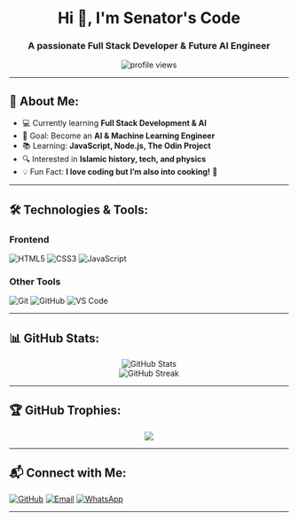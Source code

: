 <h1 align="center">Hi 👋, I'm Senator's Code</h1>
<h3 align="center">A passionate Full Stack Developer & Future AI Engineer</h3>

<p align="center">
  <img src="https://komarev.com/ghpvc/?username=SenatorCode&label=Profile%20Views&color=0e75b6&style=flat" alt="profile views" />
</p>

---

## 🚀 About Me:
- 💻 Currently learning **Full Stack Development & AI**
- 🎯 Goal: Become an **AI & Machine Learning Engineer**
- 📚 Learning: **JavaScript, Node.js, The Odin Project**
- 🔍 Interested in **Islamic history, tech, and physics**
- 💡 Fun Fact: **I love coding but I’m also into cooking!** 🍲

---

## 🛠️ Technologies & Tools:
### **Frontend**
![HTML5](https://img.shields.io/badge/HTML5-E34F26?style=for-the-badge&logo=html5&logoColor=white)
![CSS3](https://img.shields.io/badge/CSS3-1572B6?style=for-the-badge&logo=css3&logoColor=white)
![JavaScript](https://img.shields.io/badge/JavaScript-F7DF1E?style=for-the-badge&logo=javascript&logoColor=black)

### **Other Tools**
![Git](https://img.shields.io/badge/Git-F05032?style=for-the-badge&logo=git&logoColor=white)
![GitHub](https://img.shields.io/badge/GitHub-181717?style=for-the-badge&logo=github&logoColor=white)
![VS Code](https://img.shields.io/badge/VS%20Code-007ACC?style=for-the-badge&logo=visual-studio-code&logoColor=white)

---

## 📊 GitHub Stats:
<p align="center">
  <img src="https://github-readme-stats.vercel.app/api?username=SenatorCode&show_icons=true&theme=radical" alt="GitHub Stats" />
  <br/>
  <img src="https://github-readme-streak-stats.herokuapp.com/?user=SenatorCode&theme=radical" alt="GitHub Streak" />
</p>

---

## 🏆 GitHub Trophies:
<p align="center">
  <img src="https://github-profile-trophy.vercel.app/?username=SenatorCode&theme=radical&no-frame=true&margin-w=15" />
</p>

---

## 📬 Connect with Me:
<p align="left">
<a href="https://github.com/SenatorCode" target="_blank"><img src="https://img.shields.io/badge/GitHub-181717?style=for-the-badge&logo=github&logoColor=white" alt="GitHub" /></a>
<!-- <a href="https://linkedin.com/in/your-link" target="_blank"><img src="https://img.shields.io/badge/LinkedIn-0077B5?style=for-the-badge&logo=linkedin&logoColor=white" alt="LinkedIn" /></a> -->
<a href="mailto:folamideibikunle@gmail.com"><img src="https://img.shields.io/badge/Email-D14836?style=for-the-badge&logo=gmail&logoColor=white" alt="Email" /></a>
  <a href="https://wa.me/+2349038749493" target="_blank">
  <img src="https://img.shields.io/badge/WhatsApp-25D366?style=for-the-badge&logo=whatsapp&logoColor=white" alt="WhatsApp" />
</a>

</p>

---
